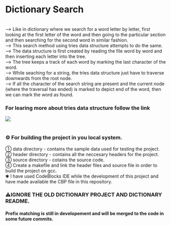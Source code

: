 <h1>Dictionary Search</h1>

<br> --> Like in dictionary where we search for a word letter by letter, first looking at the first letter of the word and then going to the particular section and then searching for the second word in similar fashion.<br>
 --> This search method using tries data structure attempts to do the same.<br>
 --> The data structure is first created by reading the file word by word and then inserting each letter into the tree.<br>
 --> The tree keeps a track of each word by marking the last character of the word.<br>
 --> While seaching for a string, the tries data structure just have to traverse downwards from the root node.<br>
 --> If all the character of the search string are present and the current node (where the traversal has ended) is marked to depict end of the word, then we can mark the word as found.<br>
 
 ### For learing more about tries data structure follow the link

<a href="https://www.geeksforgeeks.org/trie-insert-and-search/" target="blank"><img src="https://img.shields.io/badge/-https%3A%2F%2Fwww.geeksforgeeks.org%2Ftrie--insert--and--search%2F-brightgreen" /></a><br><br>

### <span>&#9881;</span> For building the project in you local system.

<span>&#10112;</span> data directory     - contains the sample data used for testing the project.<br>
<span>&#10113;</span> header directory   - contains all the neccesary headers for the project.<br>
<span>&#10114;</span> source directory   - cotains the source code.<br>
<span>&#10115;</span> Create a makefile and link the header files and source file in order to build the project on gcc.<br>
<span>&#10033;</span> I have used CodeBlocks IDE while the development of this project and have made available the CBP file in this repository.<br>

### <span>&#9888;</span>IGNORE THE OLD DICTIONARY PROJECT AND DICTIONARY README.
<h4> Prefix matching is still in developement and will be merged to the code in some future commits.</h4>




